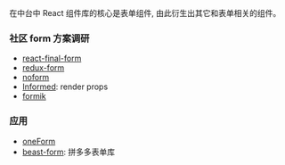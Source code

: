 在中台中 React 组件库的核心是表单组件, 由此衍生出其它和表单相关的组件。

### 社区 form 方案调研

* [react-final-form](https://github.com/final-form/react-final-form)
* [redux-form](https://github.com/erikras/redux-form)
* [noform](https://github.com/alibaba/noform)
* [Informed](https://github.com/joepuzzo/informed): render props
* [formik](https://github.com/jaredpalmer/formik)

### 应用

* [oneForm](https://github.com/MuYunyun/oneForm/issues/1)
* [beast-form](https://uni-blog.netlify.com/posts/2019-08-19/form/): 拼多多表单库